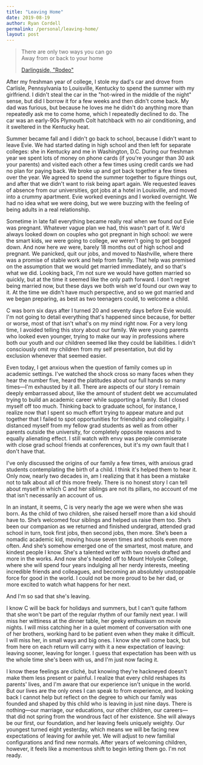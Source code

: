 ```yaml
---
title: "Leaving Home"
date: 2019-08-19
author: Ryan Cordell
permalink: /personal/leaving-home/
layout: post
---
```


> There are only two ways you can go  
> Away from or back to your home
>
> [Darlingside, "Rodeo"](https://www.youtube.com/watch?v=ZEqiY1HkFeI)

After my freshman year of college, I stole my dad's car and drove from Carlisle, Pennsylvania to Louisville, Kentucky to spend the summer with my girlfriend. I didn't steal the car in the "hot-wired in the middle of the night" sense, but did I borrow it for a few weeks and then didn't come back. My dad was furious, but because he loves me he didn't do anything more than repeatedly ask me to come home, which I repeatedly declined to do. The car was an early-90s Plymouth Colt hatchback with no air conditioning, and it sweltered in the Kentucky heat. 

Summer became fall and I didn't go back to school, because I didn't want to leave Evie. We had started dating in high school and then left for separate colleges: she in Kentucky and me in Washington, D.C. During our freshman year we spent lots of money on phone cards (if you're younger than 30 ask your parents) and visited each other a few times using credit cards we had no plan for paying back. We broke up and got back together a few times over the year. We agreed to spend the summer together to figure things out, and after that we didn't want to risk being apart again. We requested leaves of absence from our universities, got jobs at a hotel in Louisville, and moved into a crummy apartment. Evie worked evenings and I worked overnight. We had no idea what we were doing, but we were buzzing with the feeling of being adults in a real relationship.

Sometime in late fall everything became really real when we found out Evie was pregnant. Whatever vague plan we had, this wasn't part of it. We'd always looked down on couples who got pregnant in high school: *we* were the smart kids, *we* were going to college, *we* weren't going to get bogged down. And now here *we* were, barely 18 months out of high school and pregnant. We panicked, quit our jobs, and moved to Nashville, where there was a promise of stable work and help from family. That help was premised on the assumption that we would get married immediately, and so that's what we did. Looking back, I'm not sure we would have gotten married so quickly, but at the time it seemed like the only path forward. I don't regret being married now, but these days we both wish we'd found our own way to it. At the time we didn't have much perspective, and so we got married and we began preparing, as best as two teenagers could, to welcome a child.

C was born six days after I turned 20 and seventy days before Evie would. I'm not going to detail everything that's happened since because, for better or worse, most of that isn't what's on my mind right now. For a very long time, I avoided telling this story about our family. We were young parents who looked even younger, trying to make our way in professions where both our youth and our children seemed like they could be liabilities. I didn't consciously omit my children from my self presentation, but did by exclusion whenever that seemed easier.

Even today, I get anxious when the question of family comes up in academic settings. I've watched the shock cross so many faces when they hear the number five, heard the platitudes about our full hands so many times—I'm exhausted by it all. There are aspects of our story I remain deeply embarrassed about, like the amount of student debt we accumulated trying to build an academic career while supporting a family. But I closed myself off too much. Thinking back to graduate school, for instance, I realize now that I spent so much effort trying to appear mature and put together that I failed to spot opportunities for friendship and collegiality. I distanced myself from my fellow grad students as well as from other parents outside the university, for completely opposite reasons and to equally alienating effect. I still watch with envy was people commiserate with close grad school friends at conferences, but it's my own fault that I don't have that. 

I've only discussed the origins of our family a few times, with anxious grad students contemplating the birth of a child. I think it's helped them to hear it. Only now, nearly two decades in, am I realizing that it has been a mistake not to talk about all of this more freely. There is no honest story I can tell about myself in which C and her siblings are not its pillars, no account of me that isn't necessarily an account of us.  

In an instant, it seems, C is very nearly the age we were when she was born. As the child of two children, she raised herself more than a kid should have to. She’s welcomed four siblings and helped us raise them too. She’s been our companion as we returned and finished undergrad, attended grad school in turn, took first jobs, then second jobs, then more. She’s been a nomadic academic kid, moving house seven times and schools even more often. And she’s somehow emerged one of the smartest, most mature, and kindest people I know. She's a talented writer with two novels drafted and more in the works. And now she's headed off to Mount Holyoke College, where she will spend four years indulging all her nerdy interests, meeting incredible friends and colleagues, and becoming an absolutely unstoppable force for good in the world. I could not be more proud to be her dad, or more excited to watch what happens for her next. 

And I'm so sad that she's leaving. 

I know C will be back for holidays and summers, but I can't quite fathom that she won't be part of the regular rhythm of our family next year. I will miss her wittiness at the dinner table, her geeky enthusiasm on movie nights. I will miss catching her in a quiet moment of conversation with one of her brothers, working hard to be patient even when they make it difficult. I will miss her, in small ways and big ones. I know she will come back, but from here on each return will carry with it a new expectation of leaving: leaving sooner, leaving for longer. I guess that expectation has been with us the whole time she's been with us, and I'm just now facing it. 

I know these feelings are cliché, but knowing they're hackneyed doesn't make them less present or painful. I realize that every child reshapes its parents' lives, and I'm aware that our experience isn't unique in the world. But our lives are the only ones I can speak to from experience, and looking back I cannot help but reflect on the degree to which our family was founded and shaped by this child who is leaving in just nine days. There is nothing—our marriage, our educations, our other children, our careers—that did not spring from the wondrous fact of her existence. She will always be our first, our foundation, and her leaving feels uniquely weighty. Our youngest turned eight yesterday, which means we will be facing new expectations of leaving for awhile yet. We will adjust to new familial configurations and find new normals. After years of welcoming children, however, it feels like a momentous shift to begin letting them go. I'm not ready.